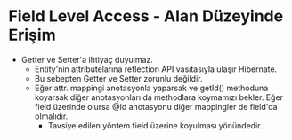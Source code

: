 # Field Level Access - Alan Düzeyinde Erişim

- Getter ve Setter'a ihtiyaç duyulmaz.
    - Entity'nin attributelarına reflection API vasıtasıyla ulaşır Hibernate.
    - Bu sebepten Getter ve Setter zorunlu değildir.
    - Eğer attr. mappingi anotasyonla yaparsak ve getId() methoduna koyarsak diğer anotasyonları da methodlara koymamızı
      bekler. Eğer field üzerinde olursa @Id anotasyonu diğer mappingler de field'da olmalıdır.
        - Tavsiye edilen yöntem field üzerine koyulması yönündedir.
    
